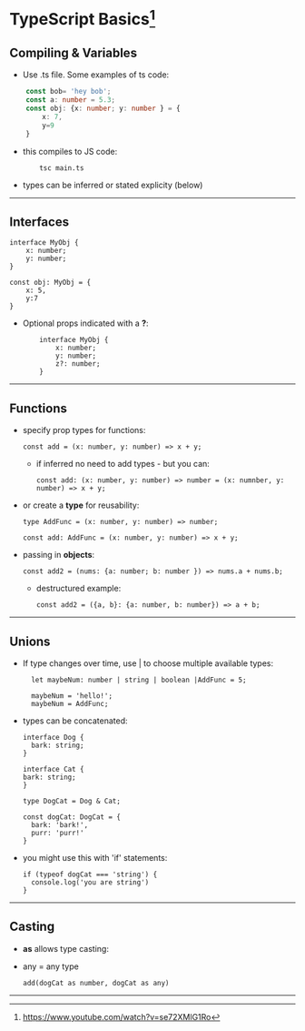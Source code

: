 # TypeScript Basics[^1]
[^1]:https://www.youtube.com/watch?v=se72XMlG1Ro

## Compiling & Variables

- Use .ts file. Some examples of ts code:

```ts:main.ts
    const bob= 'hey bob';
    const a: number = 5.3;
    const obj: {x: number; y: number } = {
        x: 7,
        y=9
    }
```

- this compiles to JS code:

  ```sh:compile
      tsc main.ts
  ```

- types can be inferred or stated explicity (below)

---

## Interfaces


  ```ts:interface
  interface MyObj {
      x: number;
      y: number;
  }

  const obj: MyObj = {
      x: 5,
      y:7
  }
  ```

  - Optional props indicated with a **?**:

    ```ts:optional
        interface MyObj {
            x: number;
            y: number;
            z?: number;
        }
    ```

---

## Functions

- specify prop types for functions:

    ```ts:required
    const add = (x: number, y: number) => x + y;
    ```

  - if inferred no need to add types - but you can:

    ```ts:optional
    const add: (x: number, y: number) => number = (x: numnber, y: number) => x + y;
    ```

- or create a **type** for reusability:
  
  ```ts:type
  type AddFunc = (x: number, y: number) => number;

  const add: AddFunc = (x: number, y: number) => x + y;
  ```

- passing in **objects**:

  ```ts:prop_object
  const add2 = (nums: {a: number; b: number }) => nums.a + nums.b;
  ```

  - destructured example:

    ```ts:prop_object_destructured
    const add2 = ({a, b}: {a: number, b: number}) => a + b;
    ```

---

## Unions

- If type changes over time, use | to choose multiple available types:

  ```ts:pipe
    let maybeNum: number | string | boolean |AddFunc = 5;

    maybeNum = 'hello!';
    maybeNum = AddFunc;
    ```

- types can be concatenated:

  ```ts:concatenation
  interface Dog {
    bark: string;
  }

  interface Cat {
  bark: string;
  }

  type DogCat = Dog & Cat;

  const dogCat: DogCat = {
    bark: 'bark!',
    purr: 'purr!'
  }
  ```

- you might use this with 'if' statements:

  ```ts:if_typeof
  if (typeof dogCat === 'string') {
    console.log('you are string')
  }
  ```

---

## Casting

- **as** allows type casting:
- any = any type

  ```ts:casting
  add(dogCat as number, dogCat as any)
  ```

---
